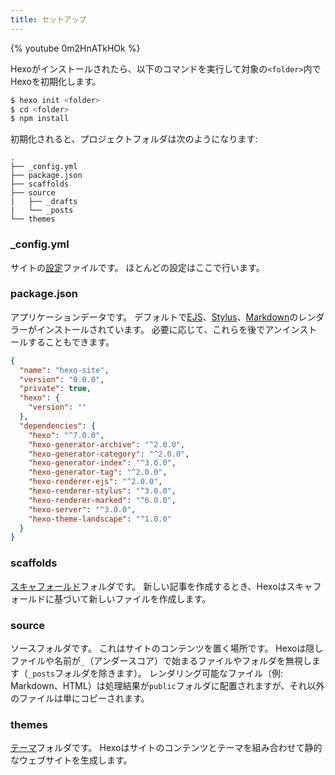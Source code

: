 ```yaml
---
title: セットアップ
---
```


{% youtube 0m2HnATkHOk %}

Hexoがインストールされたら、以下のコマンドを実行して対象の`<folder>`内でHexoを初期化します。

```bash
$ hexo init <folder>
$ cd <folder>
$ npm install
```

初期化されると、プロジェクトフォルダは次のようになります:

```plain
.
├── _config.yml
├── package.json
├── scaffolds
├── source
|   ├── _drafts
|   └── _posts
└── themes
```

### \_config.yml

サイトの[設定](configuration.html)ファイルです。 ほとんどの設定はここで行います。

### package.json

アプリケーションデータです。 デフォルトで[EJS](https://ejs.co/)、[Stylus](http://learnboost.github.io/stylus/)、[Markdown](http://daringfireball.net/projects/markdown/)のレンダラーがインストールされています。 必要に応じて、これらを後でアンインストールすることもできます。

```json package.json
{
  "name": "hexo-site",
  "version": "0.0.0",
  "private": true,
  "hexo": {
    "version": ""
  },
  "dependencies": {
    "hexo": "^7.0.0",
    "hexo-generator-archive": "^2.0.0",
    "hexo-generator-category": "^2.0.0",
    "hexo-generator-index": "^3.0.0",
    "hexo-generator-tag": "^2.0.0",
    "hexo-renderer-ejs": "^2.0.0",
    "hexo-renderer-stylus": "^3.0.0",
    "hexo-renderer-marked": "^6.0.0",
    "hexo-server": "^3.0.0",
    "hexo-theme-landscape": "^1.0.0"
  }
}
```

### scaffolds

[スキャフォールド](writing.html#スキャフォールド)フォルダです。 新しい記事を作成するとき、Hexoはスキャフォールドに基づいて新しいファイルを作成します。

### source

ソースフォルダです。 これはサイトのコンテンツを置く場所です。 Hexoは隠しファイルや名前が`_`（アンダースコア）で始まるファイルやフォルダを無視します（`_posts`フォルダを除きます）。 レンダリング可能なファイル（例: Markdown、HTML）は処理結果が`public`フォルダに配置されますが、それ以外のファイルは単にコピーされます。

### themes

[テーマ](themes.html)フォルダです。 Hexoはサイトのコンテンツとテーマを組み合わせて静的なウェブサイトを生成します。

